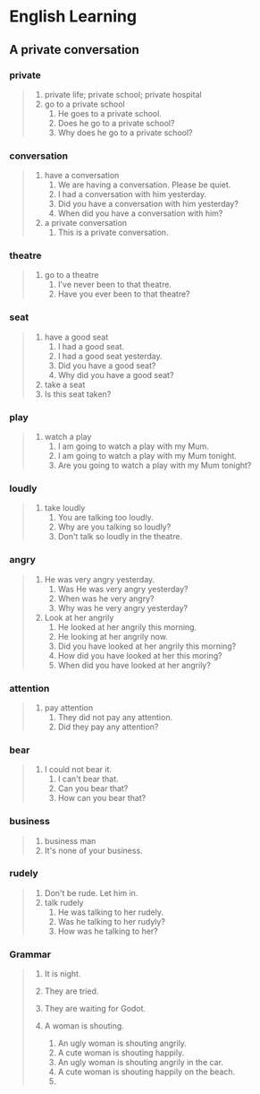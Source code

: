 # English Learning

## A private conversation

### private

> 1. private life; private school; private hospital
> 2. go to a private school
>    1. He goes to a private school.
>    2. Does he go to a private school?
>    3. Why does he go to a private school?

### conversation

> 1. have a conversation
>    1. We are having a conversation. Please be quiet.
>    2. I had a conversation with him yesterday.
>    3. Did you have a conversation with him yesterday?
>    4. When did you have a conversation with him?
> 2. a private conversation
>    1. This is a private conversation.

### theatre

> 1. go to a theatre
>    1. I've never been to that theatre.
>    2. Have you ever been to that theatre?

### seat

> 1. have a good seat
>    1. I had a good seat.
>    2. I had a good seat yesterday.
>    3. Did you have a good seat?
>    4. Why did you have a good seat?
> 2. take a seat
> 3. Is this seat taken?

### play

> 1. watch a play
>    1. I am going to watch a play with my Mum.
>    2. I am going to watch a play with my Mum tonight.
>    3. Are you going to watch a play with my Mum tonight?

### loudly

> 1. take loudly
>    1. You are talking too loudly.
>    2. Why are you talking so loudly?
>    3. Don't talk so loudly in the theatre.

### angry

> 1. He was very angry yesterday.
>    1. Was He was very angry yesterday?
>    2. When was he very angry?
>    3. Why was he very angry yesterday?
> 2. Look at her angrily
>    1. He looked at her angrily this morning.
>    2. He looking at her angrily now.
>    3. Did you have looked at her angrily this morning?
>    4. How did you have looked at her this moring?
>    5. When did you have looked at her angrily?

### attention

> 1. pay attention
>    1. They did not pay any attention.
>    2. Did they pay any attention?

### bear

> 1. I could not bear it.
>    1. I can't bear that.
>    2. Can you bear that?
>    3. How can you bear that?

### business

> 1. business man
> 2. It's none of your business.

### rudely

> 1. Don't be rude. Let him in.
> 2. talk rudely
>    1. He was talking to her rudely.
>    2. Was he talking to her rudyly?
>    3. How was he talking to her?

### Grammar

> 1. It is night.
> 2. They are tried.
> 3. They are waiting for Godot.
>
> 
>
> 1. A woman is shouting.
>    1. An ugly woman is shouting angrily.
>    2. A cute woman is shouting happily.
>    3. An ugly woman is shouting angrily in the car.
>    4. A cute woman is shouting happily on the beach.
>    5. 
>
> 































